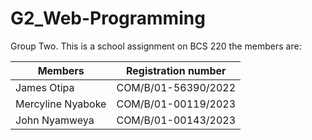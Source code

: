 # G2_Web-Programming
Group Two. This is a school assignment on BCS 220
the members are:


| Members       | Registration number |
| ------------- | -------------       |
| James Otipa   | COM/B/01-56390/2022 |
| Mercyline Nyaboke | COM/B/01-00119/2023 |
| John Nyamweya | COM/B/01-00143/2023 |


